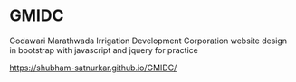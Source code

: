 # GMIDC
Godawari Marathwada Irrigation Development Corporation website design in bootstrap with javascript  and jquery for practice


https://shubham-satnurkar.github.io/GMIDC/
